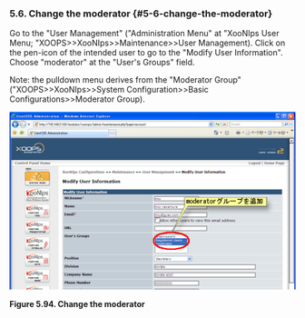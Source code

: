 ### 5.6. Change the moderator {#5-6-change-the-moderator}

Go to the &quot;User Management&quot; (&quot;Administration Menu&quot; at &quot;XooNIps User Menu; &quot;XOOPS&gt;&gt;XooNIps&gt;&gt;Maintenance&gt;&gt;User Management). Click on the pen-icon of the intended user to go to the &quot;Modify User Information&quot;. Choose &quot;moderator&quot; at the &quot;User&#039;s Groups&quot; field.

Note: the pulldown menu derives from the &quot;Moderator Group&quot; (&quot;XOOPS&gt;&gt;XooNIps&gt;&gt;System Configuration&gt;&gt;Basic Configurations&gt;&gt;Moderator Group).

![Change the moderator](../../assets/xoonips-operate78.png)

**Figure 5.94. Change the moderator**

